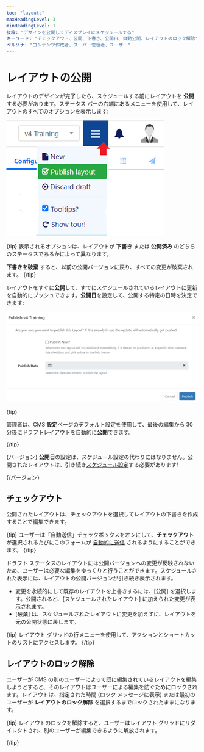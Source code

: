 ```yaml
---
toc: "layouts"
maxHeadingLevel: 3
minHeadingLevel: 1
抜粋: "デザインを公開してディスプレイにスケジュールする"
キーワード: "チェックアウト、公開、下書き、公開日、自動公開、レイアウトのロック解除"
ペルソナ: "コンテンツ作成者、スーパー管理者、ユーザー"
---
```


# レイアウトの公開

レイアウトのデザインが完了したら、スケジュールする前にレイアウトを **公開** する必要があります。ステータス バーの右端にあるメニューを使用して、レイアウトのすべてのオプションを表示します:

![公開メニュー](img/v4_layouts_publish_menu.png)

{tip}
表示されるオプションは、レイアウトが **下書き** または **公開済み** のどちらのステータスであるかによって異なります。

**下書きを破棄** すると、以前の公開バージョンに戻り、すべての変更が破棄されます。
{/tip}

レイアウトをすぐに**公開**して、すでにスケジュールされているレイアウトに更新を自動的にプッシュできます。**公開日**を設定して、公開する特定の日時を決定できます: 

![公開日](img/v4_layouts_publish_date.png)

{tip}

管理者は、CMS **設定**ページのデフォルト設定を使用して、最後の編集から 30 分後にドラフトレイアウトを自動的に**公開**できます。

{/tip}

{バージョン}
**公開日**の設定は、スケジュール設定の代わりにはなりません。公開されたレイアウトは、引き続き[スケジュール設定](scheduling_events.html)する必要があります!

{/バージョン}

## チェックアウト

公開されたレイアウトは、チェックアウトを選択してレイアウトの下書きを作成することで編集できます。

{tip}
ユーザーは「自動送信」チェックボックスをオンにして、**チェックアウト** が選択されるたびにこのフォームが [自動的に送信](tour_cms_navigation.html#content-automatic-submission-of-forms) されるようにすることができます。
{/tip}

ドラフト ステータスのレイアウトには公開バージョンへの変更が反映されないため、ユーザーは必要な編集をゆっくりと行うことができます。スケジュールされた表示には、レイアウトの公開バージョンが引き続き表示されます。

- 変更を永続的にして既存のレイアウトを上書きするには、[公開] を選択します。公開されると、[スケジュールされたレイアウト] に加えられた変更が表示されます。
- [破棄] は、スケジュールされたレイアウトに変更を加えずに、レイアウトを元の公開状態に戻します。

{tip}
レイアウト グリッドの行メニューを使用して、アクションとショートカットのリストにアクセスします。
{/tip}

## レイアウトのロック解除

ユーザーが CMS の別のユーザーによって既に編集されているレイアウトを編集しようとすると、そのレイアウトはユーザーによる編集を防ぐためにロックされます。レイアウトは、指定された時間 (ロック メッセージに表示) または最初のユーザーが **レイアウトのロック解除** を選択するまでロックされたままになります。

{tip}
レイアウトのロックを解除すると、ユーザーはレイアウト グリッドにリダイレクトされ、別のユーザーが編集できるように解放されます。

{/tip}
